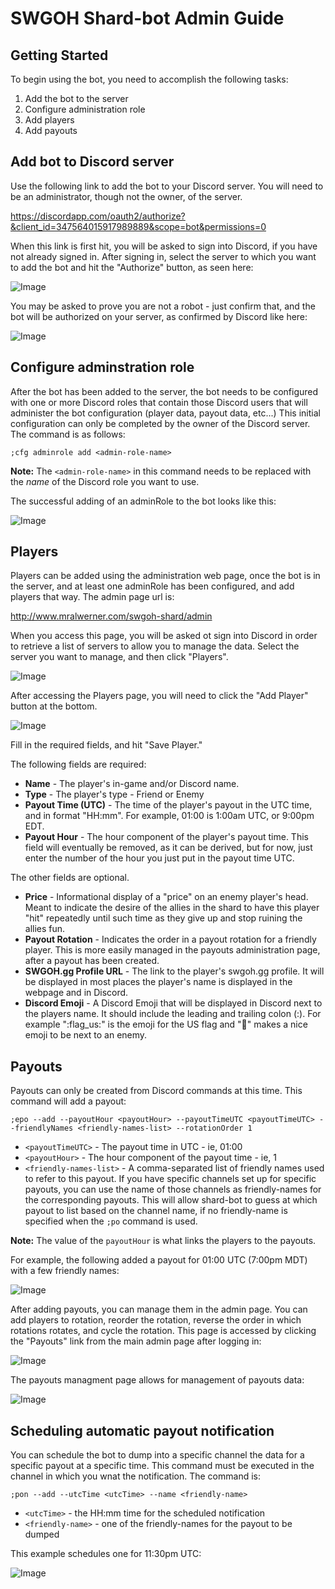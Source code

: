 # SWGOH Shard-bot Admin Guide
## Getting Started
To begin using the bot, you need to accomplish the following tasks:

1. Add the bot to the server
0. Configure administration role
0. Add players
0. Add payouts

## Add bot to Discord server
Use the following link to add the bot to your Discord server.  You will need to be an administrator, though not the owner, of the server.

https://discordapp.com/oauth2/authorize?&client_id=347564015917989889&scope=bot&permissions=0

When this link is first hit, you will be asked to sign into Discord, if you have not already signed in.  After signing in, select the server to which you want to add the bot and hit the "Authorize" button, as seen here:

![Image](images/add_bot.png)

You may be asked to prove you are not a robot - just confirm that, and the bot will be authorized on your server, as confirmed by Discord like here:

![Image](images/add_bot_success.png)
## Configure adminstration role
After the bot has been added to the server, the bot needs to be configured with one or more Discord roles that contain those Discord users that will administer the bot configuration (player data, payout data, etc...)  This initial configuration can only be completed by the owner of the Discord server.  The command is as follows:

`;cfg adminrole add <admin-role-name>`

**Note:** The `<admin-role-name>` in this command needs to be replaced with the *name* of the Discord role you want to use.

The successful adding of an adminRole to the bot looks like this:

![Image](images/add_adminrole.png)

## Players
Players can be added using the administration web page, once the bot is in the server, and at least one adminRole has been configured, and add players that way.  The admin page url is: 

http://www.mralwerner.com/swgoh-shard/admin

When you access this page, you will be asked ot sign into Discord in order to retrieve a list of servers to allow you to manage the data.  Select the server you want to manage, and then click "Players".

![Image](images/admin_page_main.png)

After accessing the Players page, you will need to click the "Add Player" button at the bottom.

![Image](images/admin_page_player.png)

Fill in the required fields, and hit "Save Player."  

The following fields are required:
 
* **Name** - The player's in-game and/or Discord name.
* **Type** - The player's type - Friend or Enemy
* **Payout Time (UTC)** - The time of the player's payout in the UTC time, and in format "HH:mm".  For example, 01:00 is 1:00am UTC, or 9:00pm EDT.  
* **Payout Hour** - The hour component of the player's payout time.  This field will eventually be removed, as it can be derived, but for now, just enter the number of the hour you just put in the payout time UTC.

The other fields are optional.

* **Price** - Informational display of a "price" on an enemy player's head.  Meant to indicate the desire of the allies in the shard to have this player "hit" repeatedly until such time as they give up and stop ruining the allies fun.
* **Payout Rotation** - Indicates the order in a payout rotation for a friendly player.  This is more easily managed in the payouts administration page, after a payout has been created.
* **SWGOH.gg Profile URL** - The link to the player's swgoh.gg profile.  It will be displayed in most places the player's name is displayed in the webpage and in Discord.
* **Discord Emoji** - A Discord Emoji that will be displayed in Discord next to the players name.  It should include the leading and trailing colon (:).  For example ":flag_us:" is the emoji for the US flag and ":poop:" makes a nice emoji to be next to an enemy.

## Payouts
Payouts can only be created from Discord commands at this time.  This command will add a payout:

`;epo --add --payoutHour <payoutHour> --payoutTimeUTC <payoutTimeUTC> --friendlyNames <friendly-names-list> --rotationOrder 1`

* `<payoutTimeUTC>` - The payout time in UTC - ie, 01:00
* `<payoutHour>` - The hour component of the payout time - ie, 1
* `<friendly-names-list>` - A comma-separated list of friendly names used to refer to this payout.  If you have specific channels set up for specific payouts, you can use the name of those channels as friendly-names for the corresponding payouts.  This will allow shard-bot to guess at which payout to list based on the channel name, if no friendly-name is specified when the `;po` command is used.

**Note:** The value of the `payoutHour` is what links the players to the payouts.

For example, the following added a payout for 01:00 UTC (7:00pm MDT) with a few friendly names:

![Image](images/payout_hour_added.png)

After adding payouts, you can manage them in the admin page.  You can add players to rotation, reorder the rotation, reverse the order in which rotations rotates, and cycle the rotation.  This page is accessed by clicking the "Payouts" link from the main admin page after logging in:

![Image](images/admin_page_main.png)

The payouts managment page allows for management of payouts data:

![Image](images/admin_page_payout.png)

## Scheduling automatic payout notification
You can schedule the bot to dump into a specific channel the data for a specific payout at a specific time.  This command must be executed in the channel in which you wnat the notification.  The command is:

`;pon --add --utcTime <utcTime> --name <friendly-name>`  

* `<utcTime>` - the HH:mm time for the scheduled notification
* `<friendly-name>` - one of the friendly-names for the payout to be dumped

This example schedules one for 11:30pm UTC:

![Image](images/scheduled_notification.png)
